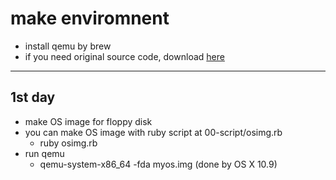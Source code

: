 # make enviromnent

* install qemu by brew
* if you need original source code, download [here](http://book.mynavi.jp/support/pc/1984/HariboteOS.iso)

***

## 1st day

* make OS image for floppy disk
* you can make OS image with ruby script at 00-script/osimg.rb
  - ruby osimg.rb <your OS image file path>
* run qemu
  - qemu-system-x86_64 -fda myos.img (done by OS X 10.9)
